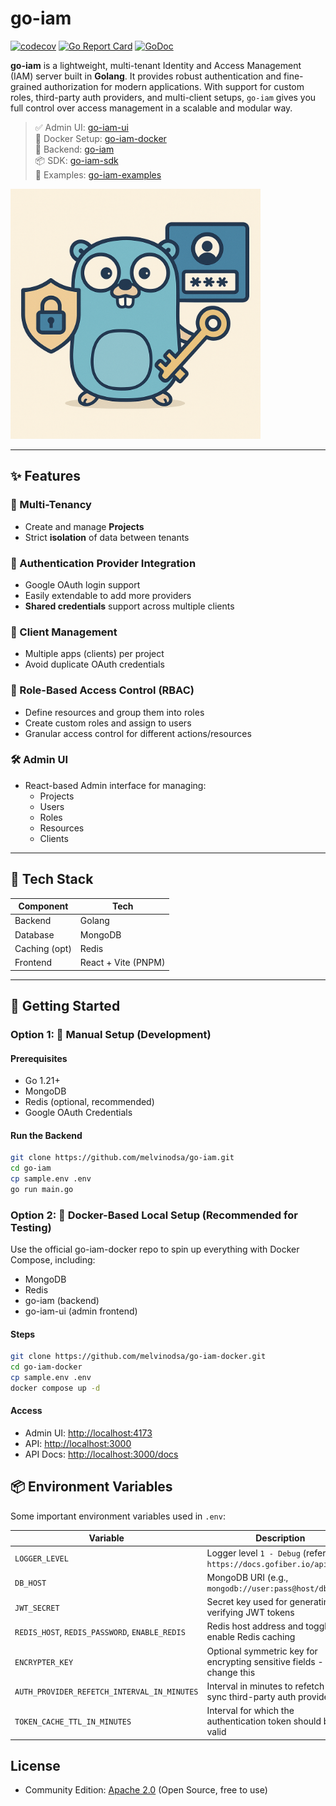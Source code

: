 # go-iam

[![codecov](https://codecov.io/github/melvinodsa/go-iam/graph/badge.svg?token=TWJXNBHTQL)](https://codecov.io/github/melvinodsa/go-iam)
[![Go Report Card](https://goreportcard.com/badge/github.com/melvinodsa/go-iam)](https://goreportcard.com/report/github.com/melvinodsa/go-iam)
[![GoDoc](https://godoc.org/github.com/melvinodsa/go-iam?status.svg)](https://godoc.org/github.com/melvinodsa/go-iam)

**go-iam** is a lightweight, multi-tenant Identity and Access Management (IAM) server built in **Golang**. It provides robust authentication and fine-grained authorization for modern applications. With support for custom roles, third-party auth providers, and multi-client setups, `go-iam` gives you full control over access management in a scalable and modular way.

> ✅ Admin UI: [go-iam-ui](https://github.com/melvinodsa/go-iam-ui)  
> 🐳 Docker Setup: [go-iam-docker](https://github.com/melvinodsa/go-iam-docker)  
> 🔐 Backend: [go-iam](https://github.com/melvinodsa/go-iam)  
> 📦 SDK: [go-iam-sdk](https://github.com/melvinodsa/go-iam-sdk)  
> 🚀 Examples: [go-iam-examples](https://github.com/melvinodsa/go-iam-examples)

<img src=".github/go-iam.png" alt="go-iam overview" width="400"/>

---

## ✨ Features

### 🔀 Multi-Tenancy

- Create and manage **Projects**
- Strict **isolation** of data between tenants

### 🔐 Authentication Provider Integration

- Google OAuth login support
- Easily extendable to add more providers
- **Shared credentials** support across multiple clients

### 🧩 Client Management

- Multiple apps (clients) per project
- Avoid duplicate OAuth credentials

### 🧱 Role-Based Access Control (RBAC)

- Define resources and group them into roles
- Create custom roles and assign to users
- Granular access control for different actions/resources

### 🛠️ Admin UI

- React-based Admin interface for managing:
  - Projects
  - Users
  - Roles
  - Resources
  - Clients

---

## 🧰 Tech Stack

| Component     | Tech                |
| ------------- | ------------------- |
| Backend       | Golang              |
| Database      | MongoDB             |
| Caching (opt) | Redis               |
| Frontend      | React + Vite (PNPM) |

---

## 🚀 Getting Started

### Option 1: 🔧 Manual Setup (Development)

#### Prerequisites

- Go 1.21+
- MongoDB
- Redis (optional, recommended)
- Google OAuth Credentials

#### Run the Backend

```bash
git clone https://github.com/melvinodsa/go-iam.git
cd go-iam
cp sample.env .env
go run main.go
```

### Option 2: 🐳 Docker-Based Local Setup (Recommended for Testing)

Use the official go-iam-docker repo to spin up everything with Docker Compose, including:

- MongoDB
- Redis
- go-iam (backend)
- go-iam-ui (admin frontend)

#### Steps

```bash
git clone https://github.com/melvinodsa/go-iam-docker.git
cd go-iam-docker
cp sample.env .env
docker compose up -d
```

#### Access

- Admin UI: [http://localhost:4173](http://localhost:4173)
- API: [http://localhost:3000](http://localhost:3000)
- API Docs: [http://localhost:3000/docs](http://localhost:3000/docs)

## 📦 Environment Variables

Some important environment variables used in `.env`:

| Variable                                       | Description                                                           |
| ---------------------------------------------- | --------------------------------------------------------------------- |
| `LOGGER_LEVEL`                                 | Logger level `1 - Debug` (refer., `https://docs.gofiber.io/api/log/`) |
| `DB_HOST`                                      | MongoDB URI (e.g., `mongodb://user:pass@host/db`)                     |
| `JWT_SECRET`                                   | Secret key used for generating and verifying JWT tokens               |
| `REDIS_HOST`, `REDIS_PASSWORD`, `ENABLE_REDIS` | Redis host address and toggle to enable Redis caching                 |
| `ENCRYPTER_KEY`                                | Optional symmetric key for encrypting sensitive fields - change this  |
| `AUTH_PROVIDER_REFETCH_INTERVAL_IN_MINUTES`    | Interval in minutes to refetch and sync third-party auth providers    |
| `TOKEN_CACHE_TTL_IN_MINUTES`                   | Interval for which the authentication token should be valid           |

## License

- Community Edition: [Apache 2.0](./LICENSE) (Open Source, free to use)
